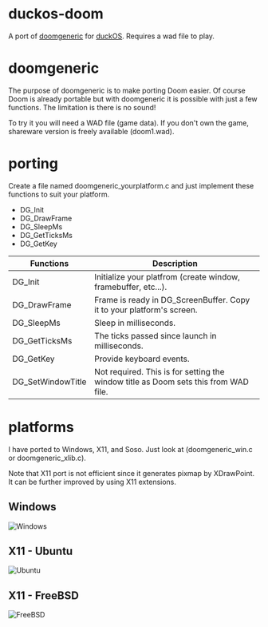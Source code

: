# duckos-doom

A port of [doomgeneric](https://github.com/ozkl/doomgeneric) for [duckOS](https://github.com/byteduck/duckOS/).
Requires a wad file to play.

# doomgeneric
The purpose of doomgeneric is to make porting Doom easier.
Of course Doom is already portable but with doomgeneric it is possible with just a few functions.
The limitation is there is no sound!

To try it you will need a WAD file (game data). If you don't own the game, shareware version is freely available (doom1.wad).

# porting
Create a file named doomgeneric_yourplatform.c and just implement these functions to suit your platform.
* DG_Init
* DG_DrawFrame
* DG_SleepMs
* DG_GetTicksMs
* DG_GetKey

|Functions            |Description|
|---------------------|-----------|
|DG_Init              |Initialize your platfrom (create window, framebuffer, etc...).
|DG_DrawFrame         |Frame is ready in DG_ScreenBuffer. Copy it to your platform's screen.
|DG_SleepMs           |Sleep in milliseconds.
|DG_GetTicksMs        |The ticks passed since launch in milliseconds.
|DG_GetKey            |Provide keyboard events.
|DG_SetWindowTitle    |Not required. This is for setting the window title as Doom sets this from WAD file.

# platforms
I have ported to Windows, X11, and Soso. Just look at (doomgeneric_win.c or doomgeneric_xlib.c).

Note that X11 port is not efficient since it generates pixmap by XDrawPoint. It can be further improved by using X11 extensions.

## Windows
![Windows](screenshots/windows.png)

## X11 - Ubuntu
![Ubuntu](screenshots/ubuntu.png)

## X11 - FreeBSD
![FreeBSD](screenshots/freebsd.png)
